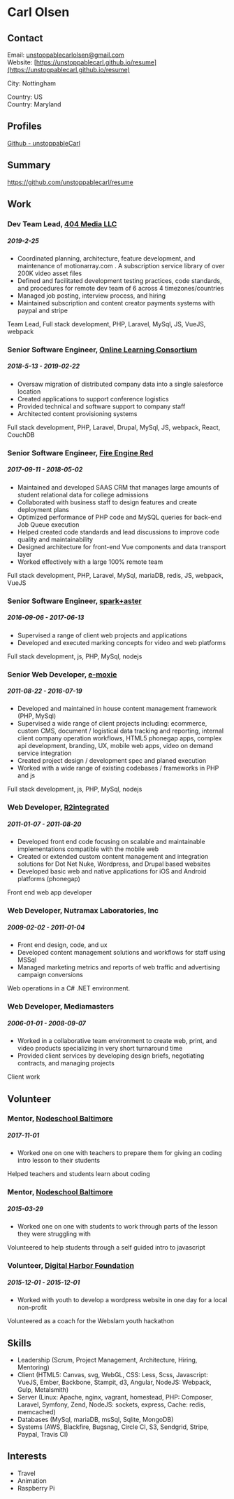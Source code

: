 
# Carl Olsen



## Contact

Email: [unstoppablecarlolsen@gmail.com](mailto:unstoppablecarlolsen@gmail.com)  
Website: [https://unstoppablecarl.github.io/resume](https://unstoppablecarl.github.io/resume)  


City: Nottingham  

Country: US  
Country: Maryland  

## Profiles

[Github - unstoppableCarl](https://github.com/unstoppablecarl)  

## Summary

https://github.com/unstoppablecarl/resume

## Work

### Dev Team Lead, [404 Media LLC](https://motionarray.com/)
##### 2019-2-25 

* Coordinated planning, architecture, feature development, and maintenance of motionarray.com . A subscription service library of over 200K video asset files
* Defined and facilitated development testing practices, code standards, and procedures for remote dev team of 6 across 4 timezones/countries
* Managed job posting, interview process, and hiring
* Maintained subscription and content creator payments systems with paypal and stripe

Team Lead, Full stack development, PHP, Laravel, MySql, JS, VueJS, webpack

### Senior Software Engineer, [Online Learning Consortium](https://onlinelearningconsortium.org/)
##### 2018-5-13 - 2019-02-22

* Oversaw migration of distributed company data into a single salesforce location
* Created applications to support conference logistics
* Provided technical and software support to company staff
* Architected content provisioning systems

Full stack development, PHP, Laravel, Drupal, MySql, JS, webpack, React, CouchDB

### Senior Software Engineer, [Fire Engine Red](http://fire-engine-red.com)
##### 2017-09-11 - 2018-05-02

* Maintained and developed SAAS CRM that manages large amounts of student relational data for college admissions
* Collaborated with business staff to design features and create deployment plans
* Optimized performance of PHP code and MySQL queries for back-end Job Queue execution
* Helped created code standards and lead discussions to improve code quality and maintainability
* Designed architecture for front-end Vue components and data transport layer
* Worked effectively with a large 100% remote team

Full stack development, PHP, Laravel, MySql, mariaDB, redis, JS, webpack, VueJS

### Senior Software Engineer, [spark+aster](http://spark-and-aster.com)
##### 2016-09-06 - 2017-06-13

* Supervised a range of client web projects and applications
* Developed and executed marking concepts for video and web platforms

Full stack development, js, PHP, MySql, nodejs

### Senior Web Developer, [e-moxie](http://emoxie.com)
##### 2011-08-22 - 2016-07-19

* Developed and maintained in house content management framework (PHP, MySql)
* Supervised a wide range of client projects including: ecommerce, custom CMS, document / logistical data tracking and reporting, internal client company operation workflows, HTML5 phonegap apps, complex api development, branding, UX, mobile web apps, video on demand service integration
* Created project design / development spec and planed execution
* Worked with a wide range of existing codebases / frameworks in PHP and js

Full stack development, js, PHP, MySql, nodejs

### Web Developer, [R2integrated](http://www.r2integrated.com/)
##### 2011-01-07 - 2011-08-20

* Developed front end code focusing on scalable and maintainable implementations compatible with the mobile web
* Created or extended custom content management and integration solutions for Dot Net Nuke, Wordpress, and Drupal based websites
* Developed basic web and native applications for iOS and Android platforms (phonegap)

Front end web app developer

### Web Developer, Nutramax Laboratories, Inc
##### 2009-02-02 - 2011-01-04

* Front end design, code, and ux
* Developed content management solutions and workflows for staff using MSSql
* Managed marketing metrics and reports of web traffic and advertising campaign conversions

Web operations in a C# .NET environment.

### Web Developer, Mediamasters
##### 2006-01-01 - 2008-09-07

* Worked in a collaborative team environment to create web, print, and video products specializing in very short turnaround time
* Provided client services by developing design briefs, negotiating contracts, and managing projects

Client work


## Volunteer

### Mentor, [Nodeschool Baltimore](http://code.org/)
##### 2017-11-01 

* Worked one on one with teachers to prepare them for giving an coding intro lesson to their students

Helped teachers and students learn about coding

### Mentor, [Nodeschool Baltimore](https://nodeschool.io/baltimore/)
##### 2015-03-29 

* Worked one on one with students to work through parts of the lesson they were struggling with

Volunteered to help students through a self guided intro to javascript

### Volunteer, [Digital Harbor Foundation](http://www.digitalharbor.org/)
##### 2015-12-01 - 2015-12-01

* Worked with youth to develop a wordpress website in one day for a local non-profit

Volunteered as a coach for the Webslam youth hackathon





## Skills

* Leadership (Scrum, Project Management, Architecture, Hiring, Mentoring)
* Client (HTML5: Canvas, svg, WebGL, CSS: Less, Scss, Javascript: VueJS, Ember, Backbone, Stampit, d3, Angular, NodeJS: Webpack, Gulp, Metalsmith)
* Server (Linux: Apache, nginx, vagrant, homestead, PHP: Composer, Laravel, Symfony, Zend, NodeJS: sockets, express, Cache: redis, memcached)
* Databases (MySql, mariaDB, msSql, Sqlite, MongoDB)
* Systems (AWS, Blackfire, Bugsnag, Circle CI, S3, Sendgrid, Stripe, Paypal, Travis CI)


## Interests

* Travel
* Animation
* Raspberry Pi

